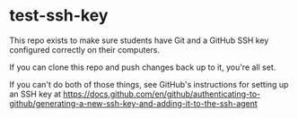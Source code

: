 # test-ssh-key
This repo exists to make sure students have Git and a GitHub SSH key configured correctly on their computers.

If you can clone this repo and push changes back up to it, you're all set.

If you can't do both of those things, see GitHub's instructions for setting up an SSH key at https://docs.github.com/en/github/authenticating-to-github/generating-a-new-ssh-key-and-adding-it-to-the-ssh-agent

